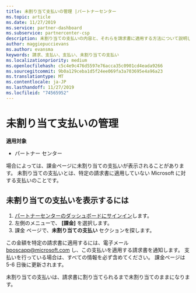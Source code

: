```yaml
---
title: 未割り当て支払いの管理 |パートナーセンター
ms.topic: article
ms.date: 11/27/2019
ms.service: partner-dashboard
ms.subservice: partnercenter-csp
description: 未割り当ての支払いの内容と、それらを請求書に適用する方法について説明します。
author: maggiepuccievans
ms.author: evansma
keywords: 請求、支払い、支払い、未割り当ての支払い
ms.localizationpriority: medium
ms.openlocfilehash: c5c4e9c476d5597e76acca35c0901cd4eada9266
ms.sourcegitcommit: 9b0a129ceba1d5f24ee069fa3a703695e4a96a23
ms.translationtype: MT
ms.contentlocale: ja-JP
ms.lasthandoff: 11/27/2019
ms.locfileid: "74565952"
---
```

# <a name="manage-unallocated-payments"></a>未割り当て支払いの管理

**適用対象**

- パートナー センター

場合によっては、課金ページに未割り当ての支払いが表示されることがあります。 未割り当ての支払いとは、特定の請求書に適用していない Microsoft に対する支払いのことです。

## <a name="to-view-your-unallocated-payments"></a>未割り当ての支払いを表示するには

1.  [パートナーセンターのダッシュボードにサインイン](https://partner.microsoft.com/en-us/dashboard/home)します。
2.  左側のメニューで、 **[課金]** を選択します。
3.  課金 ページで、**未割り当ての支払い** セクションを探します。 

この金額を特定の請求書に適用するには、電子メール bposcapp@microsoft.com し、この支払いを適用する請求書を通知します。 支払いを行っている場合は、すべての情報を必ず含めてください。 課金ページは5-6 日後に更新されます。 

未割り当ての支払いは、請求書に割り当てられるまで未割り当てのままになります。 
